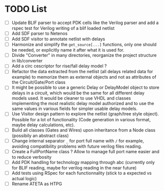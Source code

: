 # TODO List

- [ ] Update BLIF parser to accept PDK cells like the Verilog parser and add a rspec test for Verilog writing of a blif loaded netlist
- [ ] Add SDF parser to Netenos
- [ ] Add SDF visitor to annotate netlist with delays
- [ ] Harmonize and simplify the `get_source[...]` functions, only one should be needed, or explicitly name it after what it is used for.
- [ ] Divide "Converter" in many directories, reorganize the project structure in lib/converter
- [ ] Add a circ cescriptor for rise/fall delay model ?
- [ ] Refactor the data extracted from the netlist (all delays related data for example) to memorize them as external objects and not as attributes of the Circuit/Gate/Port class
- [ ] It might be possible to use a generic Delay or DelayModel object to store delays in a circuit, which would be the same for all different delay models used. It would be cleaner to use VHDL and classes implementing the most realistic delay model authorized and to use the same values in various fields for simpler usable delay models. 
- [ ] Use Visitor design pattern to explore the netlist (graph/tree style object). Possible for a lot of functionality (Code generation in various format, maybe delay calculations, etc).
- [ ] Build all classes (Gates and Wires) upon inheritance from a Node class (possibily an abstract class)
- [ ] Change internal separator `_` for port full name with `/` for example, avoiding compatibility problems with future verilog files reading.   
- [ ] Create a FullPortName class ? Allow to manage full port name easier and to reduce verbosity
- [ ] Add PDK handling for technology mapping through abc (currently only for BLIF reading, maybe for verilog reading in the near future) 
- [ ] Add tests using RSpec for each functionnality (stick to a expected vs actual logic) 
- [ ] Rename ATETA as HTPG